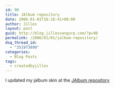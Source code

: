 ```yaml
---
id: 90
title: JAlbum repository
date: 2006-01-01T16:18:41+00:00
author: Jilles
layout: post
guid: http://blog.jillesvangurp.com/?p=90
permalink: /2006/01/01/jalbum-repository/
dsq_thread_id:
  - "351973898"
categories:
  - Blog Posts
tags:
  - createdbyjilles
---
```

I updated my jalbum skin at the  [JAlbum repository](http://jrepository.engblom.org/default.asp?Action=viewskin&amp;GUID={4EE1887C-8EDC-48C4-98B0-6FB76D953873})